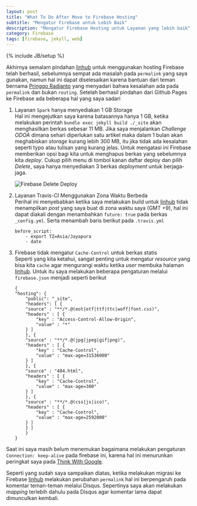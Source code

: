 ```yaml
---
layout: post
title: "What To Do After Move to Firebase Hosting"
subtitle: "Mengatur Firebase untuk Lebih Baik"
description: "Mengatur Firebase Hosting untuk Layanan yang lebih baik"
category: Firebase
tags: [firebase, jekyll, web]
---
```

{% include JB/setup %}

Akhirnya semalam pindahan [linhub](https://linhub.io/) untuk menggunakan hosting Firebase telah berhasil, sebelumnya sempat ada masalah pada `permalink` yang saya gunakan, namun hal ini dapat diselesaikan karena bantuan dari teman bernama [Pringgo Radianto](https://t.me/error_log/) yang menyadari bahwa kesalahan ada pada `permalink` dan bukan `routing`. Setelah berhasil pindahan dari Github Pages ke Firebase ada beberapa hal yang saya sadari 

1. Layanan `Spark` hanya menyediakan 1 GB Storage  
    Hal ini mengejutkan saya karena batasannya hanya 1 GB, ketika melakukan perintah `bundle exec jekyll build ./_site` akan menghasilkan berkas sebesar 11 MB. Jika saya menjalankan _Challenge ODOA_ dimana sehari diperlukan satu artikel maka dalam 1 bulan akan meghabiskan _storage_ kurang lebih 300 MB, itu jika tidak ada kesalahan seperti typo atau tulisan yang kurang jelas. Untuk mengatasi ini Firebase memberikan opsi bagi kita untuk menghapus berkas yang sebelumnya kita _deploy_. Cukup pilih menu di tombol kanan daftar deploy dan pilih _Delete_, saya hanya menyediakan 3 berkas _deployment_ untuk berjaga-jaga.

    <img src="{{ site.url }}/img/firebase-delete-deploy.png" class="img-responsive" alt="Firebase Delete Deploy">

2. Layanan Travis-CI Menggunakan Zona Waktu Berbeda  
    Perihal ini menyebabkan ketika saya melakukan build untuk [linhub](https://linhub.io/) tidak menampilkan _post_ yang saya buat di zona waktu saya (GMT +9), hal ini dapat diakali dengan menambahkan `future: true` pada berkas `_config.yml`. Serta menambah baris berikut pada `.travis.yml`
    ```
    before_script:
        - export TZ=Asia/Jayapura
        - date
    ```

3. Firebase tidak mengatur `Cache-Control` untuk berkas statis  
    Seperti yang kita ketahui, sangat penting untuk mengatur _resource_ yang bisa kita `cache` agar mengurangi waktu ketika _user_ membuka halaman [linhub](https://linhub.io). Untuk itu saya melakukan beberapa pengaturan melalui `firebase.json` menjadi seperti berikut

    ```
    {
    "hosting": {
        "public": "_site",
        "headers": [ {
        "source" : "**/*.@(eot|otf|ttf|ttc|woff|font.css)",
        "headers" : [ {
            "key" : "Access-Control-Allow-Origin",
            "value" : "*"
        } ]
        }, {
        "source" : "**/*.@(jpg|jpeg|gif|png)",
        "headers" : [ {
            "key" : "Cache-Control",
            "value" : "max-age=31536000"
        } ]
        }, {
        "source" : "404.html",
        "headers" : [ {
            "key" : "Cache-Control",
            "value" : "max-age=300"
        } ]
        }, {
        "source" : "**/*.@(css|js|ico)",
        "headers" : [ {
            "key" : "Cache-Control",
            "value" : "max-age=2592000"
        } ]
        } ]
        }
    }
    ```

Saat ini saya masih belum menemukan bagaimana melakukan pengaturan `Connection: keep-alive` pada firebase ini, karena hal ini menurunkan peringkat saya pada [Think With Google](https://testmysite.thinkwithgoogle.com/).

Seperti yang sudah saya sampaikan diatas, ketika melakukan migrasi ke Firebase [linhub](https://linhub.io/) melakukan perubahan `permalink` hal ini berpengaruh pada komentar teman-teman melalui Disqus. Sepertinya saya akan melakukan _mapping_ terlebih dahulu pada Disqus agar komentar lama dapat dimunculkan kembali.